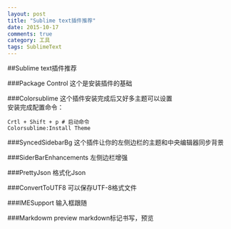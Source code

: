 ```yaml
---
layout: post
title: "Sublime text插件推荐"
date: 2015-10-17
comments: true
category: 工具
tags: SublimeText
---
```

##Sublime text插件推荐

###Package Control
这个是安装插件的基础

###Colorsublime
这个插件安装完成后又好多主题可以设置  
安装完成配置命令：

    Crtl + Shift + p # 启动命令
    Colorsublime:Install Theme

###SyncedSidebarBg
这个插件让你的左侧边栏的主题和中央编辑器同步背景

###SiderBarEnhancements
左侧边栏增强

###PrettyJson
格式化Json

###ConvertToUTF8
可以保存UTF-8格式文件

###IMESupport
输入框跟随

###Markdowm preview
markdown标记书写，预览